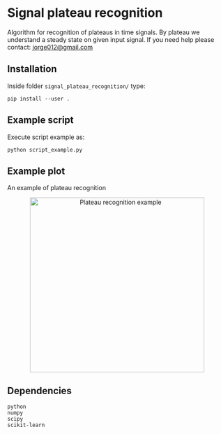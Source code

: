 Signal plateau recognition
==========================

Algorithm for recognition of plateaus in time signals. By plateau we understand a steady state on given input signal.
If you need help please contact: jorge012@gmail.com

## Installation

Inside folder `signal_plateau_recognition/` type:

    pip install --user .

## Example script

Execute script example as:

    python script_example.py

## Example plot

An example of plateau recognition

<p align="center">
<img align="middle" src="https://github.com/jmoralesFusion/signal_plateau_recognition/blob/master/example_figures/example_result.png" width="400" alt="Plateau recognition example"/>
</p>

## Dependencies

    python
    numpy
    scipy
    scikit-learn
